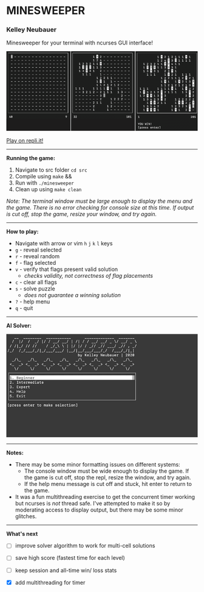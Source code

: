 # MINESWEEPER

### Kelley Neubauer

Minesweeper for your terminal with ncurses GUI interface!

<img src="/img/minesweeper_gameplay.png" width="600">

[Play on repli.it!](https://repl.it/@kelleyneubauer/minesweeper)

---

**Running the game:**

1. Navigate to src folder `cd src`
2. Compile using `make` && 
3. Run with `./minesweeper`
4. Clean up using `make clean`


*Note: The terminal window must be large enough to display the menu and the game. There is no error checking for console size at this time. If output is cut off, stop the game, resize your window, and try again.*

---

**How to play:**

- Navigate with arrow or vim `h` `j` `k` `l` keys
- `g` - reveal selected
- `r` - reveal random
- `f` - flag selected
- `v` - verify that flags present valid solution
  - *checks validity, not correctness of flag placements*
- `c` - clear all flags
- `s` - solve puzzle
  - *does not guarantee a winning solution*
- `?` - help menu
- `q` - quit

---

**AI Solver:**

<img src="/img/minesweeper_solver.gif" width="600">

---

**Notes:**
* There may be some minor formatting issues on different systems: 
  * The console window must be wide enough to display the game. If the game is cut off, stop the repl, resize the window, and try again.
  * If the help menu message is cut off and stuck, hit enter to return to the game.
* It was a fun multithreading exercise to get the concurrent timer working but ncurses is *not* thread safe. I've attempted to make it so by moderating access to display output, but there may be some minor glitches. 

---

**What's next**
- [ ] improve solver algorithm to work for multi-cell solutions
- [ ] save high score (fastest time for each level)
- [ ] keep session and all-time win/ loss stats 
- [x] add multithreading for timer

